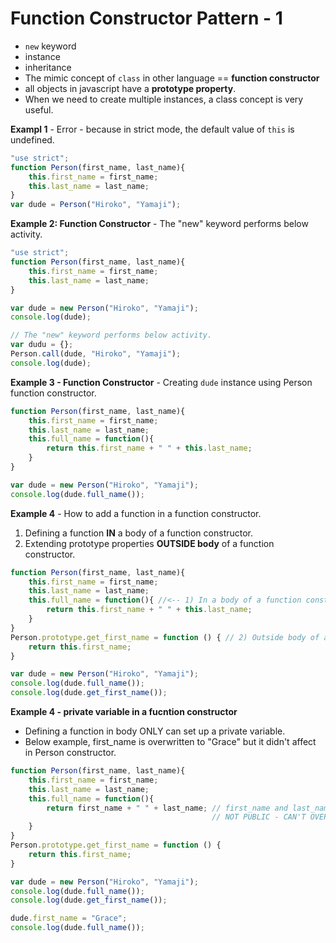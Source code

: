 # Function Constructor Pattern - 1
 
- `new` keyword
- instance
- inheritance
- The mimic concept of `class` in other language ==  **function constructor** 
- all objects in javascript have a **prototype property**.
- When we need to create multiple instances, a class concept is very useful.




**Exampl 1** - Error - because in strict mode, the default value of `this` is undefined.
```js
"use strict";
function Person(first_name, last_name){
    this.first_name = first_name;
    this.last_name = last_name;
}
var dude = Person("Hiroko", "Yamaji");

```


**Example 2: Function Constructor** - The "new" keyword performs below activity.
```js
"use strict";
function Person(first_name, last_name){
    this.first_name = first_name;
    this.last_name = last_name;
}

var dude = new Person("Hiroko", "Yamaji");
console.log(dude);

// The "new" keyword performs below activity.
var dudu = {};
Person.call(dude, "Hiroko", "Yamaji");
console.log(dude);
```

**Example 3 - Function Constructor** - Creating `dude` instance using Person function constructor.
```js
function Person(first_name, last_name){
    this.first_name = first_name; 
    this.last_name = last_name;
    this.full_name = function(){
        return this.first_name + " " + this.last_name;
    }
}

var dude = new Person("Hiroko", "Yamaji");
console.log(dude.full_name());
```

**Example 4**  - How to add a function in a function constructor.
1) Defining a function **IN** a body of a function constructor.
2) Extending prototype properties **OUTSIDE body** of a function constructor.

```js
function Person(first_name, last_name){
    this.first_name = first_name;
    this.last_name = last_name;
    this.full_name = function(){ //<-- 1) In a body of a function constructor.
        return this.first_name + " " + this.last_name;
    }
}
Person.prototype.get_first_name = function () { // 2) Outside body of a function constructor.
    return this.first_name;
}

var dude = new Person("Hiroko", "Yamaji");
console.log(dude.full_name());
console.log(dude.get_first_name());
```

**Example 4 - private variable in a fucntion constructor** 
- Defining a function in body ONLY can set up a private variable.
- Below example, first_name is overwritten to "Grace" but it didn't affect in Person constructor.

```js
function Person(first_name, last_name){
    this.first_name = first_name;
    this.last_name = last_name;
    this.full_name = function(){
        return first_name + " " + last_name; // first_name and last_name in closure are PRIVATE.
                                             // NOT PUBLIC - CAN'T OVERWRITTEN!!!
    }
}
Person.prototype.get_first_name = function () {
    return this.first_name;
}

var dude = new Person("Hiroko", "Yamaji");
console.log(dude.full_name());
console.log(dude.get_first_name());

dude.first_name = "Grace";
console.log(dude.full_name());

```




